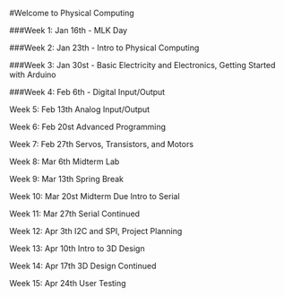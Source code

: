 #Welcome to Physical Computing

###Week 1: Jan 16th - MLK Day

###Week 2: Jan 23th - Intro to Physical Computing

###Week 3: Jan 30st - Basic Electricity and Electronics, Getting Started with Arduino

###Week 4: Feb 6th - Digital Input/Output

Week 5: Feb 13th 
Analog Input/Output

Week 6: Feb 20st 
Advanced Programming

Week 7: Feb 27th 
Servos, Transistors, and Motors

Week 8: Mar 6th 
Midterm Lab

Week 9: Mar 13th 
Spring Break

Week 10: Mar 20st 
Midterm Due
Intro to Serial

Week 11: Mar 27th 
Serial Continued

Week 12: Apr 3th 
I2C and SPI, Project Planning

Week 13: Apr 10th 
Intro to 3D Design

Week 14: Apr 17th 
3D Design Continued

Week 15: Apr 24th 
User Testing
